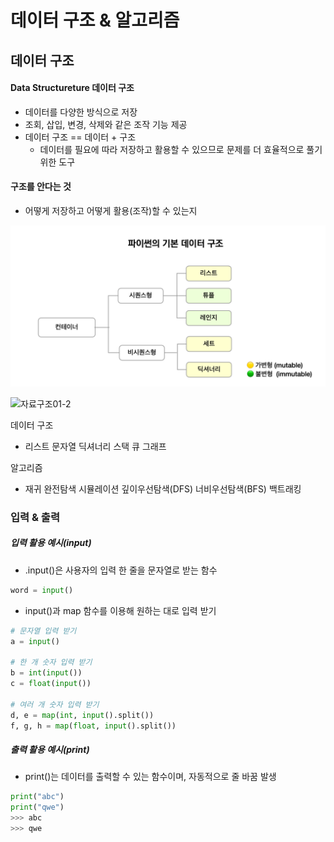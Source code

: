 # 데이터 구조 & 알고리즘



## 데이터 구조



#### Data Structureture 데이터 구조

- 데이터를 다양한 방식으로 저장
- 조회, 삽입, 변경, 삭제와 같은 조작 기능 제공
- 데이터 구조 == 데이터 + 구조
  - 데이터를 필요에 따라 저장하고 활용할 수 있으므로 문제를 더 효율적으로 풀기 위한 도구



#### 구조를 안다는 것

- 어떻게 저장하고 어떻게 활용(조작)할 수 있는지

![자료구조01-1](images/자료구조01-1.png)

![자료구조01-2](images/자료구조01-2.png)



데이터 구조

- 리스트 문자열 딕셔너리 스택 큐 그래프

알고리즘

- 재귀 완전탐색 시뮬레이션 깊이우선탐색(DFS) 너비우선탐색(BFS) 백트래킹



### 입력 & 출력



##### 입력 활용 예시(input)

- .input()은 사용자의 입력 한 줄을 문자열로 받는 함수

```python
word = input()
```

- input()과 map 함수를 이용해 원하는 대로 입력 받기

```python
# 문자열 입력 받기
a = input()

# 한 개 숫자 입력 받기
b = int(input())
c = float(input())

# 여러 개 숫자 입력 받기
d, e = map(int, input().split())
f, g, h = map(float, input().split())
```



##### 출력 활용 예시(print)

- print()는 데이터를 출력할 수 있는 함수이며, 자동적으로 줄 바꿈 발생

```python
print("abc")
print("qwe")
>>> abc
>>> qwe
```

